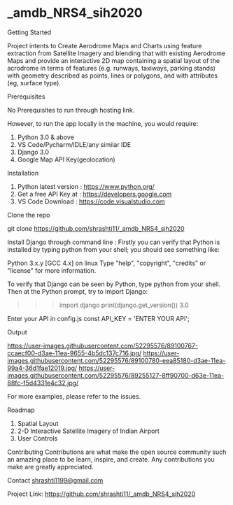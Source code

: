 # _amdb_NRS4_sih2020

Getting Started

Project intents to Create Aerodrome Maps and Charts using feature extraction from Satellite Imagery and blending that with existing Aerodrome Maps and provide an interactive 2D map containing a spatial layout of the acrodrome in terms of features (e.g. runways, taxiways, parking stands) with geometry described as points, lines or polygons, and with attributes (eg, surface type).

Prerequisites

No Prerequisites to run through hosting link.

However, to run the app locally in the machine, you would require:
1. Python 3.0 & above
2. VS Code/Pycharm/IDLE/any similar IDE
3. Django 3.0
4. Google Map API Key(geolocation)

Installation

1. Python latest version : https://www.python.org/
2. Get a free API Key at : https://developers.google.com
3. VS Code Download : https://code.visualstudio.com 

Clone the repo

git clone https://github.com/shrashti11/_amdb_NRS4_sih2020

Install Django through command line :
Firstly you can verify that Python is installed by typing python from your shell; you should see something like:

Python 3.x.y
[GCC 4.x] on linux
Type "help", "copyright", "credits" or "license" for more information.
>>>

To verify that Django can be seen by Python, type python from your shell. Then at the Python prompt, try to import Django:
>>> import django
>>> print(django.get_version())
3.0

Enter your API in config.js
const API_KEY = 'ENTER YOUR API';

Output

https://user-images.githubusercontent.com/52295576/89100767-ccaecf00-d3ae-11ea-9655-4b5dc137c716.jpg/
https://user-images.githubusercontent.com/52295576/89100780-eea85180-d3ae-11ea-99a4-36d1fae12019.jpg/
https://user-images.githubusercontent.com/52295576/89255127-8ff90700-d63e-11ea-88fc-f5d4331e4c32.jpg/

For more examples, please refer to the issues.

Roadmap

1. Spatial Layout
2. 2-D Interactive Satellite Imagery of Indian Airport
3. User Controls

Contributing
Contributions are what make the open source community such an amazing place to be learn, inspire, and create. Any contributions you make are greatly appreciated.

Contact
shrashti1199@gmail.com

Project Link: https://github.com/shrashti11/_amdb_NRS4_sih2020
